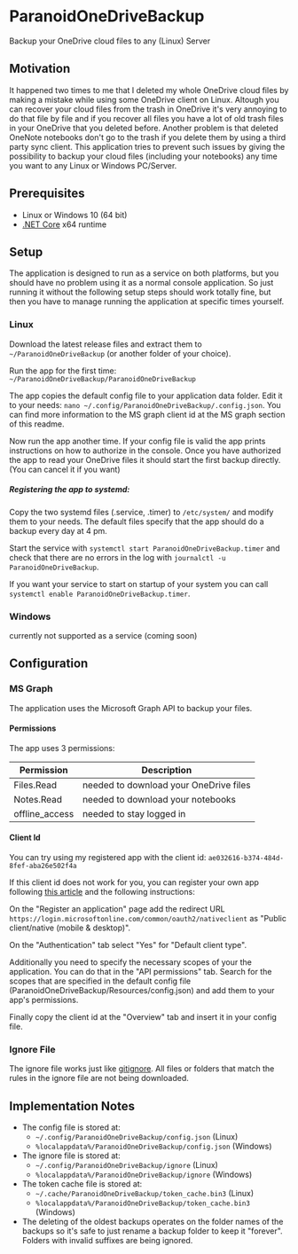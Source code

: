# ParanoidOneDriveBackup
Backup your OneDrive cloud files to any (Linux) Server

## Motivation

It happened two times to me that I deleted my whole OneDrive cloud files by making a mistake while using some OneDrive client on Linux. Altough you can recover your cloud files from the trash in OneDrive it's very annoying to do that file by file and if you recover all files you have a lot of old trash files in your OneDrive that you deleted before. Another problem is that deleted OneNote notebooks don't go to the trash if you delete them by using a third party sync client. This application tries to prevent such issues by giving the possibility to backup your cloud files (including your notebooks) any time you want to any Linux or Windows PC/Server. 

## Prerequisites

- Linux or Windows 10 (64 bit)
- [.NET Core](https://dotnet.microsoft.com/download) x64 runtime

## Setup

The application is designed to run as a service on both platforms, but you should have no problem using it as a normal console application. So just running it without the following setup steps should work totally fine, but then you have to manage running the application at specific times yourself.

### Linux

Download the latest release files and extract them to `~/ParanoidOneDriveBackup` (or another folder of your choice). 

Run the app for the first time: `~/ParanoidOneDriveBackup/ParanoidOneDriveBackup`

The app copies the default config file to your application data folder. Edit it to your needs: `nano ~/.config/ParanoidOneDriveBackup/.config.json`. You can find more information to the MS graph client id at the MS graph section of this readme.

Now run the app another time. If your config file is valid the app prints instructions on how to authorize in the console. Once you have authorized the app to read your OneDrive files it should start the first backup directly. (You can cancel it if you want)

##### Registering the app to systemd:

Copy the two systemd files (.service, .timer) to `/etc/system/` and modify them to your needs. The default files specify that the app should do a backup every day at 4 pm.

Start the service with `systemctl start ParanoidOneDriveBackup.timer` and check that there are no errors in the log with `journalctl -u ParanoidOneDriveBackup`. 

If you want your service to start on startup of your system you can call `systemctl enable ParanoidOneDriveBackup.timer`.

### Windows

currently not supported as a service (coming soon)

## Configuration

### MS Graph

The application uses the Microsoft Graph API to backup your files. 

#### Permissions

The app uses 3 permissions:

| Permission     | Description                            |
| -------------- | -------------------------------------- |
| Files.Read     | needed to download your OneDrive files |
| Notes.Read     | needed to download your notebooks      |
| offline_access | needed to stay logged in               |

#### Client Id

You can try using my registered app with the client id: `ae032616-b374-484d-8fef-aba26e502f4a`

If this client id does not work for you, you can register your own app following [this article](https://docs.microsoft.com/de-de/graph/auth-register-app-v2) and the following instructions:

On the "Register an application" page add the redirect URL `https://login.microsoftonline.com/common/oauth2/nativeclient` as "Public client/native (mobile & desktop)".

On the "Authentication" tab select "Yes" for "Default client type".

Additionally you need to specify the necessary scopes of your the application. You can do that in the "API permissions" tab. Search for the scopes that are specified in the default config file (ParanoidOneDriveBackup/Resources/config.json) and add them to your app's permissions.

Finally copy the client id at the "Overview" tab and insert it in your config file.

### Ignore File

The ignore file works just like [gitignore](https://git-scm.com/docs/gitignore). All files or folders that match the rules in the ignore file are not being downloaded.

## Implementation Notes

- The config file is stored at:
  - `~/.config/ParanoidOneDriveBackup/config.json` (Linux)
  - `%localappdata%/ParanoidOneDriveBackup/config.json` (Windows)
- The ignore file is stored at:
  - `~/.config/ParanoidOneDriveBackup/ignore` (Linux)
  - `%localappdata%/ParanoidOneDriveBackup/ignore` (Windows)
- The token cache file is stored at:
  - `~/.cache/ParanoidOneDriveBackup/token_cache.bin3` (Linux)
  - `%localappdata%/ParanoidOneDriveBackup/token_cache.bin3` (Windows)
- The deleting of the oldest backups operates on the folder names of the backups so it's safe to just rename a backup folder to keep it "forever". Folders with invalid suffixes are being ignored.
